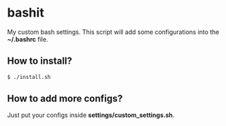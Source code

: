 # bashit
My custom bash settings.
This script will add some configurations into the **~/.bashrc** file.

## How to install?
```sh
$ ./install.sh
```

## How to add more configs?
Just put your configs inside **settings/custom_settings.sh**.
